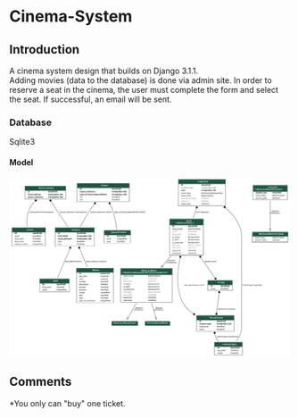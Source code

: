 # Cinema-System
## Introduction
A cinema system design that builds on Django 3.1.1.  
Adding movies (data to the database) is done via admin site.
In order to reserve a seat in the cinema, the user must complete the form and select the seat. If successful, an email will be sent.
### Database
Sqlite3
#### Model
![My app model](myapp_models.png)
## Comments
*You only can "buy" one ticket.
